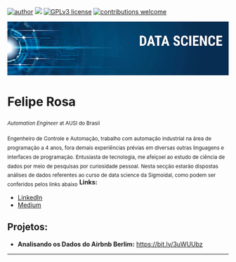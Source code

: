 [![author](https://img.shields.io/badge/author-carlosfab-red.svg)](https://www.linkedin.com/in/carlosfab) [![](https://img.shields.io/badge/python-3.7+-blue.svg)](https://www.python.org/downloads/release/python-365/) [![GPLv3 license](https://img.shields.io/badge/License-GPLv3-blue.svg)](http://perso.crans.org/besson/LICENSE.html) [![contributions welcome](https://img.shields.io/badge/contributions-welcome-brightgreen.svg?style=flat)](https://github.com/carlosfab/data_science/issues)

<p align="center">
  <img src="banner.png" >
</p>

# Felipe Rosa
<sub>*Automation Engineer* at AUSI do Brasil</sub>

<sub>Engenheiro de Controle e Automação, trabalho com automação industrial na área de programação a 4 anos, fora demais experiências prévias em diversas outras linguagens e interfaces de programação. Entusiasta de tecnologia, me afeiçoei ao estudo de ciência de dados por meio de pesquisas por curiosidade pessoal.
Nesta secção estarão dispostas análises de dados referentes ao curso de data science da Sigmoidal, como podem ser conferidos pelos links abaixo</sub>
**Links:**
* [LinkedIn](https://www.linkedin.com/in/felipe-rosa-19975b10b/)
* [Medium](https://medium.com/@felipepimentelrosa)


## Projetos:

* **Analisando os Dados do Airbnb Berlim:** https://bit.ly/3uWUUbz

---




